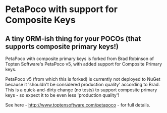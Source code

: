 # PetaPoco with support for Composite Keys #

<h2 class="tagline">A tiny ORM-ish thing for your POCOs (that supports composite primary keys!)</h2>

PetaPoco with composite primary keys is forked from Brad Robinson of Topten Software's PetaPoco v5, with added 
support for Composite Primary keys.

PetaPoco v5 (from which this is forked) is currently not deployed to NuGet because it 
'shouldn't be considered production quality' according to Brad. This is a quick-and-dirty change (no tests) to support
composite primary keys - so expect it to be even less 'production quality'!

See here - <http://www.toptensoftware.com/petapoco> - for full details.
